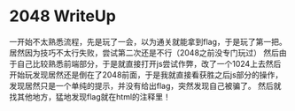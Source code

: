 # 2048 WriteUp
一开始不太熟悉流程，先是玩了一会，以为通关就能拿到flag，于是玩了第一把。居然因为技巧不太行失败，尝试第二次还是不行（2048之前没专门玩过）
然后由于自己比较熟悉前端部分，于是就直接打开js尝试作弊，改了一个1024上去然后开始玩发现居然还是倒在了2048前面，于是我就直接看获胜之后js部分的操作，发现居然只是一个单纯的提示，并没有给出flag，突然发现自己被骗了。
然后就找其他地方，猛地发现flag就在html的注释里！